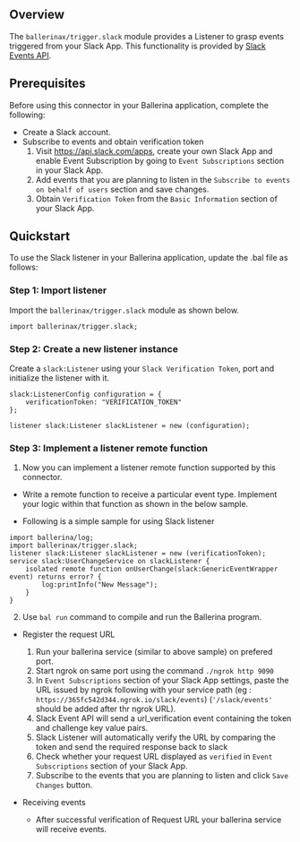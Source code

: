 ## Overview

The `ballerinax/trigger.slack` module provides a Listener to grasp events triggered from your Slack App. This functionality is provided by [Slack Events API](https://api.slack.com/apis/connections/events-api).

## Prerequisites
Before using this connector in your Ballerina application, complete the following:

* Create a Slack account.
* Subscribe to events and obtain verification token
    1. Visit https://api.slack.com/apps, create your own Slack App and enable Event Subscription by going to `Event Subscriptions` section in your Slack App.
    2. Add events that you are planning to listen in the `Subscribe to events on behalf of users` section and save changes.
    3. Obtain `Verification Token` from the `Basic Information` section of your Slack App.

## Quickstart
To use the Slack listener in your Ballerina application, update the .bal file as follows:

### Step 1: Import listener
Import the `ballerinax/trigger.slack` module as shown below.
```ballerina
import ballerinax/trigger.slack;
```

### Step 2: Create a new listener instance
Create a `slack:Listener` using your `Slack Verification Token`, port and initialize the listener with it.
```ballerina
slack:ListenerConfig configuration = {
    verificationToken: "VERIFICATION_TOKEN"
};

listener slack:Listener slackListener = new (configuration);
```

### Step 3: Implement a listener remote function
1. Now you can implement a listener remote function supported by this connector.

* Write a remote function to receive a particular event type. Implement your logic within that function as shown in the below sample.

* Following is a simple sample for using Slack listener
```ballerina
import ballerina/log;
import ballerinax/trigger.slack;
listener slack:Listener slackListener = new (verificationToken);
service slack:UserChangeService on slackListener {
    isolated remote function onUserChange(slack:GenericEventWrapper event) returns error? {
        log:printInfo("New Message");
    }
}
```
2. Use `bal run` command to compile and run the Ballerina program.

* Register the request URL
    1. Run your ballerina service (similar to above sample) on prefered port.
    2. Start ngrok on same port using the command ``` ./ngrok http 9090 ```
    3. In `Event Subscriptions` section of your Slack App settings, paste the URL issued by ngrok following with your service path (eg : ```https://365fc542d344.ngrok.io/slack/events```) (`'/slack/events'` should be added after thr ngrok URL).
    4. Slack Event API will send a url_verification event containing the token and challenge key value pairs.
    5. Slack Listener will automatically verify the URL by comparing the token and send the required response back to slack
    6. Check whether your request URL displayed as `verified` in `Event Subscriptions` section of your Slack App.
    7. Subscribe to the events that you are planning to listen and click `Save Changes` button.

* Receiving events
    * After successful verification of Request URL your ballerina service will receive events.
